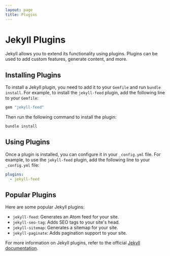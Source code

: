 ```yaml
---
layout: page
title: Plugins
---
```


# Jekyll Plugins

Jekyll allows you to extend its functionality using plugins. Plugins can be used to add custom features, generate content, and more.

## Installing Plugins

To install a Jekyll plugin, you need to add it to your `Gemfile` and run `bundle install`. For example, to install the `jekyll-feed` plugin, add the following line to your `Gemfile`:

```ruby
gem "jekyll-feed"
```

Then run the following command to install the plugin:

```sh
bundle install
```

## Using Plugins

Once a plugin is installed, you can configure it in your `_config.yml` file. For example, to use the `jekyll-feed` plugin, add the following line to your `_config.yml` file:

```yaml
plugins:
  - jekyll-feed
```

## Popular Plugins

Here are some popular Jekyll plugins:

- `jekyll-feed`: Generates an Atom feed for your site.
- `jekyll-seo-tag`: Adds SEO tags to your site's head.
- `jekyll-sitemap`: Generates a sitemap for your site.
- `jekyll-paginate`: Adds pagination support to your site.

For more information on Jekyll plugins, refer to the official [Jekyll documentation](https://jekyllrb.com/docs/plugins/).
